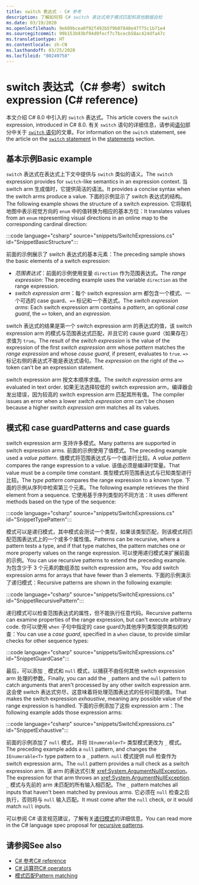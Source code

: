 ```yaml
---
title: switch 表达式 - C# 参考
description: 了解如何将 C# switch 表达式用于模式匹配和其他数据自检
ms.date: 03/19/2020
ms.openlocfilehash: 9e609bcea0f92f492b5f9b07840e47f75c1b71e4
ms.sourcegitcommit: 99b153b93bf94d0fecf7c7bcecb58ac424dfa47c
ms.translationtype: HT
ms.contentlocale: zh-CN
ms.lasthandoff: 03/25/2020
ms.locfileid: "80249758"
---
```

# <a name="switch-expression-c-reference"></a><span data-ttu-id="c8c5b-103">switch 表达式（C# 参考）</span><span class="sxs-lookup"><span data-stu-id="c8c5b-103">switch expression (C# reference)</span></span>

<span data-ttu-id="c8c5b-104">本文介绍 C# 8.0 中引入的 `switch` 表达式。</span><span class="sxs-lookup"><span data-stu-id="c8c5b-104">This article covers the `switch` expression, introduced in C# 8.0.</span></span> <span data-ttu-id="c8c5b-105">有关 `switch` 语句的详细信息，请参阅[语句](../keywords/index.md)部分中关于 [`switch` 语句](../keywords/switch.md)的文章。</span><span class="sxs-lookup"><span data-stu-id="c8c5b-105">For information on the `switch` statement, see the article on the [`switch` statement](../keywords/switch.md) in the [statements](../keywords/index.md) section.</span></span>

## <a name="basic-example"></a><span data-ttu-id="c8c5b-106">基本示例</span><span class="sxs-lookup"><span data-stu-id="c8c5b-106">Basic example</span></span>

<span data-ttu-id="c8c5b-107">`switch` 表达式在表达式上下文中提供与 `switch` 类似的语义。</span><span class="sxs-lookup"><span data-stu-id="c8c5b-107">The `switch` expression provides for `switch`-like semantics in an expression context.</span></span> <span data-ttu-id="c8c5b-108">当 switch arm 生成值时，它提供简洁的语法。</span><span class="sxs-lookup"><span data-stu-id="c8c5b-108">It provides a concise syntax when the switch arms produce a value.</span></span> <span data-ttu-id="c8c5b-109">下面的示例显示了 switch 表达式的结构。</span><span class="sxs-lookup"><span data-stu-id="c8c5b-109">The following example shows the structure of a switch expression.</span></span> <span data-ttu-id="c8c5b-110">它将联机地图中表示视觉方向的 `enum` 中的值转换为相应的基本方位：</span><span class="sxs-lookup"><span data-stu-id="c8c5b-110">It translates values from an `enum` representing visual directions in an online map to the corresponding cardinal direction:</span></span>

:::code language="csharp" source="snippets/SwitchExpressions.cs" id="SnippetBasicStructure":::

<span data-ttu-id="c8c5b-111">前面的示例展示了 switch 表达式的基本元素：</span><span class="sxs-lookup"><span data-stu-id="c8c5b-111">The preceding sample shows the basic elements of a switch expression:</span></span>

- <span data-ttu-id="c8c5b-112">*范围表达式*：前面的示例使用变量 `direction` 作为范围表达式。</span><span class="sxs-lookup"><span data-stu-id="c8c5b-112">The *range expression*: The preceding example uses the variable `direction` as the range expression.</span></span>
- <span data-ttu-id="c8c5b-113">*switch expression arm*：每个 switch expression arm 都包含一个模式、一个可选的 case guard、`=>` 标记和一个表达式。</span><span class="sxs-lookup"><span data-stu-id="c8c5b-113">The *switch expression arms*: Each switch expression arm contains a *pattern*, an optional *case guard*, the `=>` token, and an *expression*.</span></span>

<span data-ttu-id="c8c5b-114">switch 表达式的结果是第一个 switch expression arm 的表达式的值，该 switch expression arm 的模式与范围表达式匹配，并且它的 cause guard（如果存在）求值为 `true`。</span><span class="sxs-lookup"><span data-stu-id="c8c5b-114">The result of the *switch expression* is the value of the expression of the first *switch expression arm* whose *pattern* matches the *range expression* and whose *cause guard*, if present, evaluates to `true`.</span></span> <span data-ttu-id="c8c5b-115">`=>` 标记右侧的表达式不能是表达式语句。</span><span class="sxs-lookup"><span data-stu-id="c8c5b-115">The *expression* on the right of the `=>` token can't be an expression statement.</span></span>

<span data-ttu-id="c8c5b-116">switch expression arm 按文本顺序求值。</span><span class="sxs-lookup"><span data-stu-id="c8c5b-116">The *switch expression arms* are evaluated in text order.</span></span> <span data-ttu-id="c8c5b-117">如果无法选择较低的 switch expression arm，编译器会发出错误，因为较高的 switch expression arm 匹配其所有值。</span><span class="sxs-lookup"><span data-stu-id="c8c5b-117">The compiler issues an error when a lower *switch expression arm* can't be chosen because a higher *switch expression arm* matches all its values.</span></span>

## <a name="patterns-and-case-guards"></a><span data-ttu-id="c8c5b-118">模式和 case guard</span><span class="sxs-lookup"><span data-stu-id="c8c5b-118">Patterns and case guards</span></span>

<span data-ttu-id="c8c5b-119">switch expression arm 支持许多模式。</span><span class="sxs-lookup"><span data-stu-id="c8c5b-119">Many patterns are supported in switch expression arms.</span></span> <span data-ttu-id="c8c5b-120">前面的示例使用了值模式。</span><span class="sxs-lookup"><span data-stu-id="c8c5b-120">The preceding example used a *value pattern*.</span></span> <span data-ttu-id="c8c5b-121">值模式将范围表达式与一个值进行比较。</span><span class="sxs-lookup"><span data-stu-id="c8c5b-121">A *value pattern* compares the range expression to a value.</span></span> <span data-ttu-id="c8c5b-122">该值必须是编译时常量。</span><span class="sxs-lookup"><span data-stu-id="c8c5b-122">That value must be a compile time constant.</span></span> <span data-ttu-id="c8c5b-123">类型模式将范围表达式与已知类型进行比较。</span><span class="sxs-lookup"><span data-stu-id="c8c5b-123">The *type pattern* compares the range expression to a known type.</span></span> <span data-ttu-id="c8c5b-124">下面的示例从序列中检索第三个元素。</span><span class="sxs-lookup"><span data-stu-id="c8c5b-124">The following example retrieves the third element from a sequence.</span></span> <span data-ttu-id="c8c5b-125">它使用基于序列类型的不同方法：</span><span class="sxs-lookup"><span data-stu-id="c8c5b-125">It uses different methods based on the type of the sequence:</span></span>

:::code language="csharp" source="snippets/SwitchExpressions.cs" id="SnippetTypePattern":::

<span data-ttu-id="c8c5b-126">模式可以是递归模式，其中模式会测试一个类型，如果该类型匹配，则该模式将匹配范围表达式上的一个或多个属性值。</span><span class="sxs-lookup"><span data-stu-id="c8c5b-126">Patterns can be recursive, where a pattern tests a type, and if that type matches, the pattern matches one or more property values on the range expression.</span></span> <span data-ttu-id="c8c5b-127">可以使用递归模式来扩展前面的示例。</span><span class="sxs-lookup"><span data-stu-id="c8c5b-127">You can use recursive patterns to extend the preceding example.</span></span> <span data-ttu-id="c8c5b-128">为包含少于 3 个元素的数组添加 switch expression arm。</span><span class="sxs-lookup"><span data-stu-id="c8c5b-128">You add switch expression arms for arrays that have fewer than 3 elements.</span></span> <span data-ttu-id="c8c5b-129">下面的示例演示了递归模式：</span><span class="sxs-lookup"><span data-stu-id="c8c5b-129">Recursive patterns are shown in the following example:</span></span>

:::code language="csharp" source="snippets/SwitchExpressions.cs" id="SnippetRecursivePattern":::

<span data-ttu-id="c8c5b-130">递归模式可以检查范围表达式的属性，但不能执行任意代码。</span><span class="sxs-lookup"><span data-stu-id="c8c5b-130">Recursive patterns can examine properties of the range expression, but can't execute arbitrary code.</span></span> <span data-ttu-id="c8c5b-131">你可以使用 `when` 子句中指定的 case guard为其他序列类型提供类似的检查：</span><span class="sxs-lookup"><span data-stu-id="c8c5b-131">You can use a *case guard*, specified in a `when` clause, to provide similar checks for other sequence types:</span></span>

:::code language="csharp" source="snippets/SwitchExpressions.cs" id="SnippetGuardCase":::

<span data-ttu-id="c8c5b-132">最后，可以添加 `_` 模式和 `null` 模式，以捕获不由任何其他 switch expression arm 处理的参数。</span><span class="sxs-lookup"><span data-stu-id="c8c5b-132">Finally, you can add the `_` pattern and the `null` pattern to catch arguments that aren't processed by any other switch expression arm.</span></span> <span data-ttu-id="c8c5b-133">这会使 switch 表达式穷尽，这意味着将处理范围表达式的任何可能的值。</span><span class="sxs-lookup"><span data-stu-id="c8c5b-133">That makes the switch expression *exhaustive*, meaning any possible value of the range expression is handled.</span></span> <span data-ttu-id="c8c5b-134">下面的示例添加了这些 expression arm：</span><span class="sxs-lookup"><span data-stu-id="c8c5b-134">The following example adds those expression arms:</span></span>

:::code language="csharp" source="snippets/SwitchExpressions.cs" id="SnippetExhaustive":::

<span data-ttu-id="c8c5b-135">前面的示例添加了 `null` 模式，并将 `IEnumerable<T>` 类型模式更改为 `_` 模式。</span><span class="sxs-lookup"><span data-stu-id="c8c5b-135">The preceding example adds a `null` pattern, and changes the `IEnumerable<T>` type pattern to a `_` pattern.</span></span> <span data-ttu-id="c8c5b-136">`null` 模式提供 null 检查作为 switch expression arm。</span><span class="sxs-lookup"><span data-stu-id="c8c5b-136">The `null` pattern provides a null check as a switch expression arm.</span></span> <span data-ttu-id="c8c5b-137">该 arm 的表达式引发 <xref:System.ArgumentNullException>。</span><span class="sxs-lookup"><span data-stu-id="c8c5b-137">The expression for that arm throws an <xref:System.ArgumentNullException>.</span></span> <span data-ttu-id="c8c5b-138">`_` 模式与先前的 arm 未匹配的所有输入相匹配。</span><span class="sxs-lookup"><span data-stu-id="c8c5b-138">The `_` pattern matches all inputs that haven't been matched by previous arms.</span></span> <span data-ttu-id="c8c5b-139">它必须在 `null` 检查之后执行，否则将与 `null` 输入匹配。</span><span class="sxs-lookup"><span data-stu-id="c8c5b-139">It must come after the `null` check, or it would match `null` inputs.</span></span>

<span data-ttu-id="c8c5b-140">可以参阅 C# 语言规范建议，了解有关[递归模式](~/_csharplang/proposals/csharp-8.0/patterns.md#switch-expression)的详细信息。</span><span class="sxs-lookup"><span data-stu-id="c8c5b-140">You can read more in the C# language spec proposal for [recursive patterns](~/_csharplang/proposals/csharp-8.0/patterns.md#switch-expression).</span></span>

## <a name="see-also"></a><span data-ttu-id="c8c5b-141">请参阅</span><span class="sxs-lookup"><span data-stu-id="c8c5b-141">See also</span></span>

- [<span data-ttu-id="c8c5b-142">C# 参考</span><span class="sxs-lookup"><span data-stu-id="c8c5b-142">C# reference</span></span>](../index.md)
- [<span data-ttu-id="c8c5b-143">C# 运算符</span><span class="sxs-lookup"><span data-stu-id="c8c5b-143">C# operators</span></span>](index.md)
- [<span data-ttu-id="c8c5b-144">模式匹配</span><span class="sxs-lookup"><span data-stu-id="c8c5b-144">Pattern matching</span></span>](../../pattern-matching.md)
